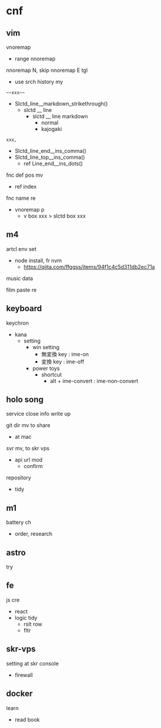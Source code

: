 
# cnf


## vim

vnoremap <c-d>
- range nnoremap <c-d>

nnoremap N, skip nnoremap E tgl
- use srch history my

`~~xxx~~`
- Slctd_line__markdown_strikethrough()
  - slctd __ line
    - slctd __ line markdown
      - normal
      - kajogaki

`xxx,`
- Slctd_line_end__ins_comma()
- Slctd_line_top__ins_comma()
  - ref Line_end__ins_dots()

fnc def pos mv
- ref index

fnc name re
- vnoremap p
  - v box xxx > slctd box xxx


## m4

artcl env set
- node install, fr nvm
  - https://qiita.com/ffggss/items/94f1c4c5d311db2ec71a

music data

film paste re


## keyboard

keychron
- kana
  - setting
    - win setting
      - 無変換 key : ime-on
      - 変換   key : ime-off
    - power toys
      - shortcut
        - alt + ime-convert : ime-non-convert

## holo song

service close info write up


git dir mv to share
- at mac


svr mv, to skr vps
- api url mod
  - confirm


repository
- tidy


## m1

battery ch
- order, research


## astro

try


## fe

js cre
- react
- logic tidy
  - rslt row
  - fltr


## skr-vps

setting at skr console
- firewall


## docker

learn
- read book


